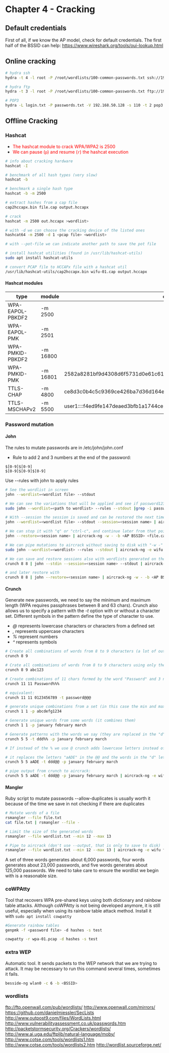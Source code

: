 # Chapter 4 - Cracking
## Default credentials
First of all, if we know the AP model, check for default credentials. The first half of the BSSID can help:
https://www.wireshark.org/tools/oui-lookup.html

## Online cracking
```bash
# hydra ssh
hydra -t 4 -l root -P /root/wordlists/100-common-passwords.txt ssh://192.105.16.4

# hydra ftp
hydra -t 3 -l root -P /root/wordlists/100-common-passwords.txt ftp://192.105.16.4

# POP3
hydra -L login.txt -P passwords.txt -V 192.168.50.128 -s 110 -t 2 pop3
```

## Offline Cracking
### Hashcat
- <font color="red">The hashcat module to crack WPA/WPA2 is 2500</font>
- <font color="red">We can pause (``p``) and resume (``r``) the hashcat execution</font>
```bash
# info about cracking hardware
hashcat -I 

# benchmark of all hash types (very slow)
hashcat -b

# benchmark a single hash type
hashcat -b -m 2500

# extract hashes from a cap file
cap2hccapx.bin file.cap output.hccapx

# crack
hashcat -m 2500 out.hccapx >wordlist>

# with -d we can choose the cracking device of the listed ones
hashcat64 -m 2500 -d 1 <pcap file> <wordlist>

# with --pot-file we can indicate another path to save the pot file

# install hashcat utilities (found in /usr/lib/hashcat-utils)
sudo apt install hashcat-utils

# convert PCAP file to HCCAPx file with a hashcat util
/usr/lib/hashcat-utils/cap2hccapx.bin wifu-01.cap output.hccapx

```

#### Hashcat modules

| type | module | example|
|------|----------|-------|
|WPA-EAPOL-PBKDF2 | -m 2500 | |
|WPA-EAPOL-PMK | -m 2501 | |
| WPA-PMKID-PBKDF2 | -m 16800 | | 
|WPA-PMKID-PMK | -m 16801 | 2582a8281bf9d4308d6f5731d0e61c61*4604ba734d4e*89acf0e761f4 |
|TTLS-CHAP | -m 4800 | ce8d3c0b4c5c9369ce426ba7d36d164e:38ddb29b0fea9243afb6fb9d6bb95bfb:2a |
|TTLS-MSCHAPv2| -m 5500 | user1::::f4ed9fe147deaed3bfb1a1744ce1908788c66d281b134a11:d98dd4b772ee831c |






### Password mutation

#### John
The rules to mutate passwords are in /etc/john/john.conf

- Rule to add 2 and 3 numbers at the end of the password:
```
$[0-9]$[0-9]
$[0-9]$[0-9]$[0-9]
```

Use --rules with john to apply rules

```bash
# See the wordlist in screen
john --wordlist=<wordlist file> --stdout

# We can see the variations that will be applied and see if password123 is generated
sudo john --wordlist=<path to wordlist> --rules --stdout |grep -i password123

# With --session the session is saved and can be restored the next time it is resumed from the last password tried 
john --wordlist=<wordlist file> --stdout --session=<session name> | aircrack-ng -w - -b <AP BSSID> <file.cap>

# We can stop it with "q" or "ctrl-c", and continue later from that point
john --restore=<session name> | aircrack-ng -w - -b <AP BSSID> <file.cap>

# We can pipe mutations to aircrack without saving to disk with "-w -" :
sudo john --wordlist=<wordlist> --rules --stdout | aircrack-ng -e wifu -w - <file.pcap>

# We can save and restore sessions also with wordlists generated on the fly with crunch 
crunch 8 8 | john --stdin --session=<session name> --stdout | aircrack-ng -w - -b <AP BSSID> <file.cap>

# and later restore with
crunch 8 8 | john --restore=<session name> | aircrack-ng -w - -b <AP BSSID> <file.cap>
```



#### Crunch
Generate new passwords, we need to say the minimum and maximum length (WPA requires passphrases between 8 and 63 chars). Crunch also allows us to specify a pattern with the _-t_ option with or without a character set. Different symbols in the pattern define the type of character to use.

-   _@_ represents lowercase characters or characters from a defined set
-   _,_ represents uppercase characters
-   _%_ represent numbers
-   _^_ represents symbols
```bash
# Create all combinations of words from 8 to 9 characters (a lot of output, not practical)
crunch 8 9

# Crate all combinations of words from 8 to 9 characters using only the characters: a,b,c,1,2 and 3:
crunch 8 9 abc123

# Create combinations of 11 chars formed by the word "Password" and 3 numbers
crunch 11 11 Password%%%

# equivalent:
crunch 11 11 0123456789 -t password@@@

# generate unique combinations from a set (in this case the min and max lengths are ignored but we need to provide them so that the program doesn't fail)
crunch 1 1 -p abcdefg1234

# Generate unique words from some words (it combines them)
crunch 1 1 -p january february march

# Generate patterns with the words we say (they are replaced in the "d")
crunch 5 5 -t ddd%% -p january february march

# If instead of the % we use @ crunch adds lowercase letters instead of numbers

# it replaces the letters "aADE" in the @@ and the words in the "d" letters
crunch 5 5 aADE -t ddd@@ -p january february march

# pipe output from crunch to aircrack:
crunch 5 5 aADE -t ddd@@ -p january february march | aircrack-ng -e wifu file.pcap -w -

```


#### Mangler
Ruby script to mutate passwords
--allow-duplicates is usually worth it because of the time we save in not checking if there are duplicates

```bash
# Mutate words of a file
rsmangler --file file.txt
cat file.txt | rsmangler --file -

# Limit the size of the generated words
rsmangler --file wordlist.txt --min 12 --max 13

# Pipe to aircrack (don't use --output, that is only to save to disk)
rsmangler --file wordlist.txt --min 12 --max 13 | aircrack-ng -e wifu file.pcap -w -
```

A set of three words generates about 6,000 passwords, four words generates about 23,000 passwords, and five words generates about 125,000 passwords. We need to take care to ensure the wordlist we begin with is a reasonable size.


 ### coWPAtty

Tool that recovers WPA pre-shared keys using both dictionary and rainbow table attacks. Although coWPAtty is not being developed anymore, it is still useful, especially when using its rainbow table attack method. Install it with ``sudo apt install cowpatty``

```bash
#Generate rainbow tables
genpmk -f <password file> -d hashes -s test

cowpatty -r wpa-01.pcap -d hashes -s test 
```

### extra WEP
Automatic tool. It sends packets to the WEP network that we are trying to attack. It may be necessary to run this command several times, sometimes it fails. 
```bash
besside-ng wlan0 -c 6 -b <BSSID>  
```

### wordlists
ftp://ftp.openwall.com/pub/wordlists/
http://www.openwall.com/mirrors/
https://github.com/danielmiessler/SecLists
http://www.outpost9.com/files/WordLists.html
http://www.vulnerabilityassessment.co.uk/passwords.htm
http://packetstormsecurity.org/Crackers/wordlists/
http://www.ai.uga.edu/ftplib/natural-language/moby/
http://www.cotse.com/tools/wordlists1.htm
http://www.cotse.com/tools/wordlists2.htm
http://wordlist.sourceforge.net/






